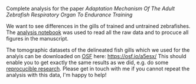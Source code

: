 Complete analysis for the paper *Adaptation Mechanism Of The Adult Zebrafish Respiratory Organ To Endurance Training*

We want to see differences in the gills of trained and untrained zebrafishes.
The [analysis notebook](https://github.com/habi/Zebra-Fish-Gills/blob/master/Gills-Analysis.ipynb) was used to read all the raw data and to procuce all figures in the manuscript.

The tomographic datasets of the delineated fish gills which we used for the analyis can be downloaded on [OSF](https://cos.io/our-products/osf/) here: https://osf.io/a5esx/
This should enable you to get exactly the same results as we did, e.g. do some [reprocucible research](https://en.wikipedia.org/wiki/Reproducibility#Reproducible_research).
Please get in touch with me if you cannot repeat the analysis with this data, I'm happy to help!
